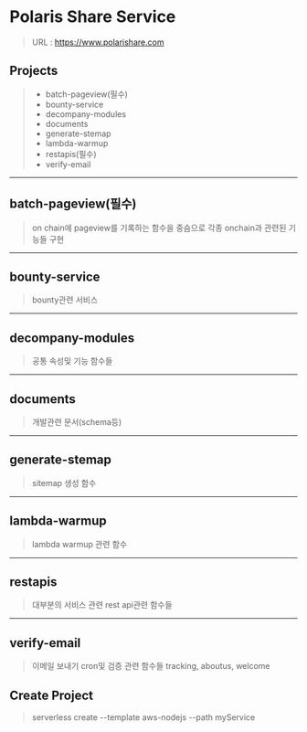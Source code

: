 # Polaris Share Service
> URL : https://www.polarishare.com



## Projects

> * batch-pageview(필수)
> * bounty-service
> * decompany-modules
> * documents
> * generate-stemap
> * lambda-warmup
> * restapis(필수)
> * verify-email

* * * 

## batch-pageview(필수)

> on chain에 pageview를 기록하는 함수을 중슴으로 각종 onchain과 관련된 기능들 구현

* * * 

## bounty-service

> bounty관련 서비스

* * *

## decompany-modules

> 공통 속성및 기능 함수들

* * * 

## documents

> 개발관련 문서(schema등)

* * * 

## generate-stemap

> sitemap 생성 함수

* * * 

## lambda-warmup
> lambda warmup 관련 함수

* * * 

## restapis

> 대부분의 서비스 관련 rest api관련 함수들

* * *

## verify-email

> 이메일 보내기 cron및 검증 관련 함수들
> tracking, aboutus, welcome

## Create Project

> serverless create --template aws-nodejs --path myService
